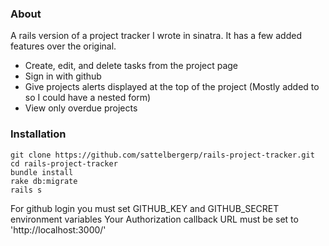 ### About
A rails version of a project tracker I wrote in sinatra. It has a few added features over the original.

* Create, edit, and delete tasks from the project page
* Sign in with github
* Give projects alerts displayed at the top of the project (Mostly added to so I could have a nested form)
* View only overdue projects

### Installation

    git clone https://github.com/sattelbergerp/rails-project-tracker.git
    cd rails-project-tracker
    bundle install
    rake db:migrate
    rails s

For github login you must set GITHUB_KEY and GITHUB_SECRET environment variables
Your Authorization callback URL must be set to 'http://localhost:3000/'
